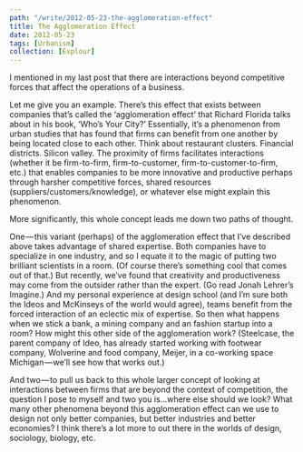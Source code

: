 ```yaml
---
path: "/write/2012-05-23-the-agglomeration-effect"
title: The Agglomeration Effect
date: 2012-05-23
tags: [Urbanism]
collection: [Explour]
---
```


I mentioned in my last post that there are interactions beyond competitive forces that affect the operations of a business.

Let me give you an example. There’s this effect that exists between companies that’s called the ‘agglomeration effect’ that Richard Florida talks about in his book, ‘Who’s Your City?’ Essentially, it’s a phenomenon from urban studies that has found that firms can benefit from one another by being located close to each other. Think about restaurant clusters. Financial districts. Silicon valley. The proximity of firms facilitates interactions (whether it be firm-to-firm, firm-to-customer, firm-to-customer-to-firm, etc.) that enables companies to be more innovative and productive perhaps through harsher competitive forces, shared resources (suppliers/customers/knowledge), or whatever else might explain this phenomenon.

More significantly, this whole concept leads me down two paths of thought.

One — this variant (perhaps) of the agglomeration effect that I’ve described above takes advantage of shared expertise. Both companies have to specialize in one industry, and so I equate it to the magic of putting two brilliant scientists in a room. (Of course there’s something cool that comes out of that.) But recently, we’ve found that creativity and productiveness may come from the outsider rather than the expert. (Go read Jonah Lehrer’s Imagine.) And my personal experience at design school (and I’m sure both the Ideos and McKinseys of the world would agree), teams benefit from the forced interaction of an eclectic mix of expertise. So then what happens when we stick a bank, a mining company and an fashion startup into a room? How might this other side of the agglomeration work? (Steelcase, the parent company of Ideo, has already started working with footwear company, Wolverine and food company, Meijer, in a co-working space Michigan — we’ll see how that works out.)

And two — to pull us back to this whole larger concept of looking at interactions between firms that are beyond the context of competition, the question I pose to myself and two you is…where else should we look? What many other phenomena beyond this agglomeration effect can we use to design not only better companies, but better industries and better economies? I think there’s a lot more to out there in the worlds of design, sociology, biology, etc.
